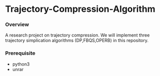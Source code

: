 # Trajectory-Compression-Algorithm
### Overview
A research project on trajectory compression. We will implement three trajectory simplication algorithms (DP,FBQS,OPERB) in this repository.

### Prerequisite
+ python3
+ unrar
